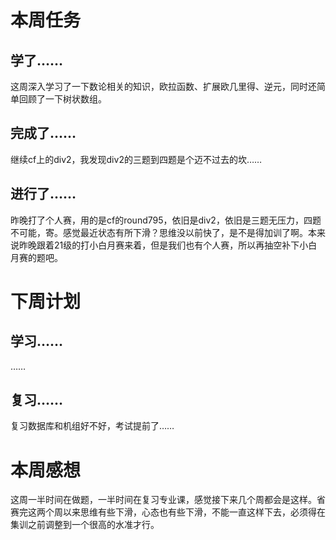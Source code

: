 # 本周任务

## 学了……

这周深入学习了一下数论相关的知识，欧拉函数、扩展欧几里得、逆元，同时还简单回顾了一下树状数组。

## 完成了……

继续cf上的div2，我发现div2的三题到四题是个迈不过去的坎……

## 进行了……

昨晚打了个人赛，用的是cf的round795，依旧是div2，依旧是三题无压力，四题不可能，寄。感觉最近状态有所下滑？思维没以前快了，是不是得加训了啊。本来说昨晚跟着21级的打小白月赛来着，但是我们也有个人赛，所以再抽空补下小白月赛的题吧。

# 下周计划

## 学习……

……

## 复习……

复习数据库和机组好不好，考试提前了……

# 本周感想

这周一半时间在做题，一半时间在复习专业课，感觉接下来几个周都会是这样。省赛完这两个周以来思维有些下滑，心态也有些下滑，不能一直这样下去，必须得在集训之前调整到一个很高的水准才行。
